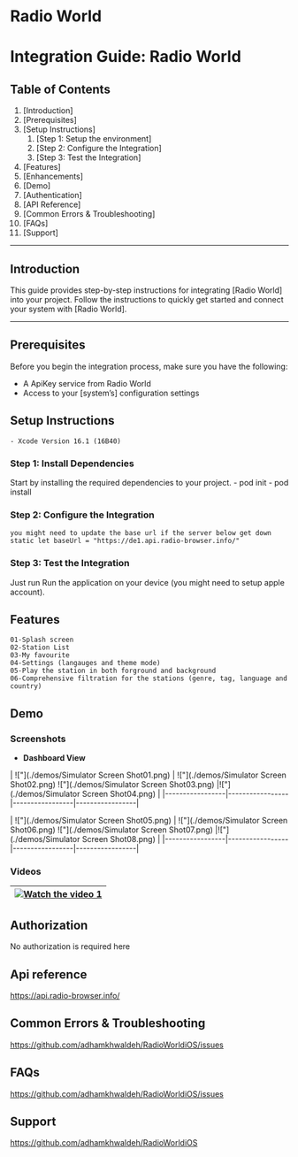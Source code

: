 
# Radio World

# Integration Guide: Radio World

## Table of Contents

1. [Introduction]
2. [Prerequisites]
3. [Setup Instructions]
    1. [Step 1: Setup the environment]
    2. [Step 2: Configure the Integration]
    3. [Step 3: Test the Integration]
4. [Features]
5. [Enhancements]
6. [Demo]
7. [Authentication]
8. [API Reference]
9. [Common Errors & Troubleshooting]
10. [FAQs]
11. [Support]

---

## Introduction

This guide provides step-by-step instructions for integrating [Radio World] into your project.
Follow the instructions to quickly get started and connect your system with [Radio World].

---

## Prerequisites

Before you begin the integration process, make sure you have the following:

- A ApiKey service from Radio World
- Access to your [system’s] configuration settings

## Setup Instructions

    - Xcode Version 16.1 (16B40)

### Step 1: Install Dependencies

Start by installing the required dependencies to your project.
    - pod init
    - pod install

### Step 2: Configure the Integration
    you might need to update the base url if the server below get down
    static let baseUrl = "https://de1.api.radio-browser.info/"


### Step 3: Test the Integration

   Just run Run the application on your device (you might need to setup apple account).

## Features

    01-Splash screen
    02-Station List
    03-My favourite
    04-Settings (langauges and theme mode)
    05-Play the station in both forground and background
    06-Comprehensive filtration for the stations (genre, tag, language and country)

## Demo

### Screenshots

- **Dashboard View**

| !["](./demos/Simulator Screen Shot01.png) | !["](./demos/Simulator Screen Shot02.png)  !["](./demos/Simulator Screen Shot03.png) |!["](./demos/Simulator Screen Shot04.png) |
|-----------------|-----------------|-----------------|-----------------|

| !["](./demos/Simulator Screen Shot05.png) | !["](./demos/Simulator Screen Shot06.png)  !["](./demos/Simulator Screen Shot07.png) |!["](./demos/Simulator Screen Shot08.png) |
|-----------------|-----------------|-----------------|-----------------|

### Videos

|[![Watch the video 1]()](https://youtu.be/aocOFGVXn-g) |
|-----------------|  

## Authorization

No authorization is required here

## Api reference

https://api.radio-browser.info/

## Common Errors & Troubleshooting

<https://github.com/adhamkhwaldeh/RadioWorldiOS/issues>

## FAQs

<https://github.com/adhamkhwaldeh/RadioWorldiOS/issues>

## Support

<https://github.com/adhamkhwaldeh/RadioWorldiOS>
